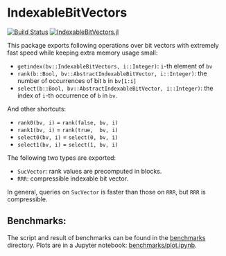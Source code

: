 # IndexableBitVectors

[![Build Status](https://travis-ci.org/BioJulia/IndexableBitVectors.jl.svg?branch=master)](https://travis-ci.org/BioJulia/IndexableBitVectors.jl)
[![IndexableBitVectors.jl](http://pkg.julialang.org/badges/IndexableBitVectors_0.4.svg)](http://pkg.julialang.org/?pkg=IndexableBitVectors&ver=0.4)

This package exports following operations over bit vectors with extremely fast
speed while keeping extra memory usage small:

* `getindex(bv::IndexableBitVectors, i::Integer)`: `i`-th element of `bv`
* `rank(b::Bool, bv::AbstractIndexableBitVector, i::Integer)`: the number of occurrences of bit `b` in `bv[1:i]`
* `select(b::Bool, bv::AbstractIndexableBitVector, i::Integer)`: the index of `i`-th occurrence of `b` in `bv`.

And other shortcuts:

* `rank0(bv, i)` = `rank(false, bv, i)`
* `rank1(bv, i)` = `rank(true,  bv, i)`
* `select0(bv, i)` = `select(0, bv, i)`
* `select1(bv, i)` = `select(1, bv, i)`

The following two types are exported:

* `SucVector`: rank values are precomputed in blocks.
* `RRR`: compressible indexable bit vector.

In general, queries on `SucVector` is faster than those on `RRR`, but `RRR` is compressible.

## Benchmarks:

The script and result of benchmarks can be found in the [benchmarks](./benchmarks)
directory. Plots are in a Jupyter notebook: [benchmarks/plot.ipynb](./benchmarks/plot.ipynb).
